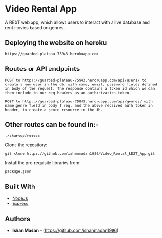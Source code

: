 # Video Rental App

A REST web app, which allows users to interact with a live database and rent movies based on genres.

## Deploying the website on heroku

```
https://guarded-plateau-75943.herokuapp.com

```

## Routes or API endpoints
```
POST to https://guarded-plateau-75943.herokuapp.com/api/users/ to create a new user in the db, with name, email, password fields defined in body of the request. The response contains a token id which we can then include in our req headers as an authorization token.

POST to https://guarded-plateau-75943.herokuapp.com/api/genres/ with name:genre field in body f req, and the above received auth token in header, to create a genre resource in the db.
```

## Other routes can be found in:-
```
./startup/routes
```
Clone the repository:

```
git clone https://github.com/ishanmadan1996/Video_Rental_REST_App.git
```

Install the pre-requisite libraries from:

```
package.json
```

## Built With

* [NodeJs](https://nodejs.org/en/docs/)
* [Express](https://expressjs.com/)

## Authors

* **Ishan Madan** - (https://github.com/ishanmadan1996)